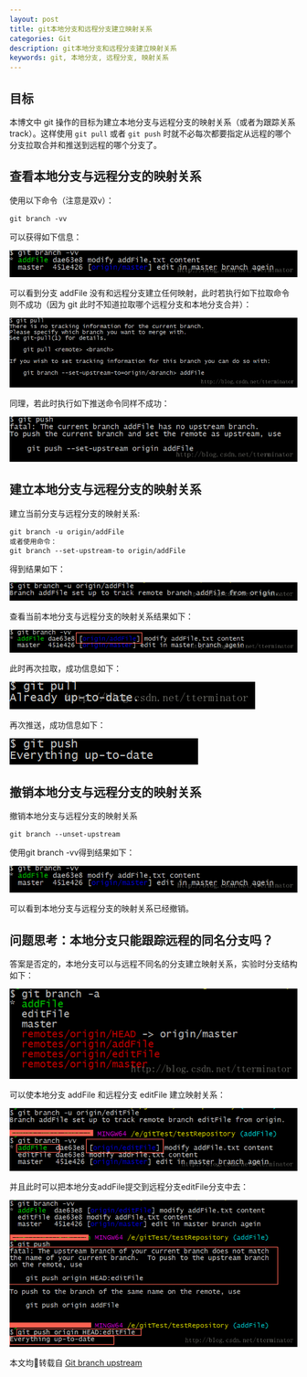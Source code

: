 ```yaml
---
layout: post
title: git本地分支和远程分支建立映射关系
categories: Git
description: git本地分支和远程分支建立映射关系
keywords: git, 本地分支, 远程分支, 映射关系
---
```


## 目标

本博文中 git 操作的目标为建立本地分支与远程分支的映射关系（或者为跟踪关系 track）。这样使用 `git pull` 或者 `git push` 时就不必每次都要指定从远程的哪个分支拉取合并和推送到远程的哪个分支了。

## 查看本地分支与远程分支的映射关系

使用以下命令（注意是双v）：
```
git branch -vv
```
可以获得如下信息：

![](/assets/images/posts/github/36bgdf.png)

可以看到分支 addFile 没有和远程分支建立任何映射，此时若执行如下拉取命令则不成功（因为 git 此时不知道拉取哪个远程分支和本地分支合并）：

![](/assets/images/posts/github/bgdf456.png)

同理，若此时执行如下推送命令同样不成功： 

![](/assets/images/posts/github/3ny5TY.png)

## 建立本地分支与远程分支的映射关系

建立当前分支与远程分支的映射关系:
```
git branch -u origin/addFile
或者使用命令：
git branch --set-upstream-to origin/addFile
```
得到结果如下： 

![](/assets/images/posts/github/2I8jt5.png)

查看当前本地分支与远程分支的映射关系结果如下： 

![](/assets/images/posts/github/3tyjk.png)

此时再次拉取，成功信息如下： 

![](/assets/images/posts/github/vb4rt.png)

再次推送，成功信息如下： 

![](/assets/images/posts/github/jj3ht.png)

## 撤销本地分支与远程分支的映射关系

撤销本地分支与远程分支的映射关系
```
git branch --unset-upstream
```
使用git branch -vv得到结果如下： 

![](/assets/images/posts/github/as3jy.png)

可以看到本地分支与远程分支的映射关系已经撤销。

## 问题思考：本地分支只能跟踪远程的同名分支吗？

答案是否定的，本地分支可以与远程不同名的分支建立映射关系，实验时分支结构如下：

![](/assets/images/posts/github/lt56we.png)

可以使本地分支 addFile 和远程分支 editFile 建立映射关系：

![](/assets/images/posts/github/zx3u8.png)

并且此时可以把本地分支addFile提交到远程分支editFile分支中去：

![](/assets/images/posts/github/mge8.png)

本文均转载自 [Git branch upstream](http://blog.csdn.net/tterminator/article/details/78108550)